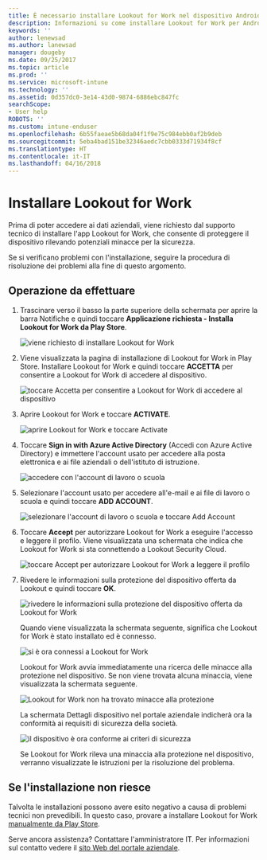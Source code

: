 ```yaml
---
title: È necessario installare Lookout for Work nel dispositivo Android | Microsoft Docs
description: Informazioni su come installare Lookout for Work per Android.
keywords: ''
author: lenewsad
ms.author: lanewsad
manager: dougeby
ms.date: 09/25/2017
ms.topic: article
ms.prod: ''
ms.service: microsoft-intune
ms.technology: ''
ms.assetid: 0d357dc0-3e14-43d0-9874-6886ebc847fc
searchScope:
- User help
ROBOTS: ''
ms.custom: intune-enduser
ms.openlocfilehash: 6b55faeae5b68da04f1f9e75c984ebb0af2b9deb
ms.sourcegitcommit: 5eba4bad151be32346aedc7cbb0333d71934f8cf
ms.translationtype: HT
ms.contentlocale: it-IT
ms.lasthandoff: 04/16/2018
---
```

# <a name="install-lookout-for-work"></a>Installare Lookout for Work

Prima di poter accedere ai dati aziendali, viene richiesto dal supporto tecnico di installare l'app Lookout for Work, che consente di proteggere il dispositivo rilevando potenziali minacce per la sicurezza.

Se si verificano problemi con l'installazione, seguire la procedura di risoluzione dei problemi alla fine di questo argomento.

## <a name="what-you-need-to-do"></a>Operazione da effettuare

1. Trascinare verso il basso la parte superiore della schermata per aprire la barra Notifiche e quindi toccare **Applicazione richiesta - Installa Lookout for Work da Play Store**.

   ![viene richiesto di installare Lookout for Work](./media/lookout-required-app-install-android.png)

2. Viene visualizzata la pagina di installazione di Lookout for Work in Play Store. Installare Lookout for Work e quindi toccare **ACCETTA** per consentire a Lookout for Work di accedere al dispositivo.

   ![toccare Accetta per consentire a Lookout for Work di accedere al dispositivo](./media/lookout-accept-store-permissions-android.png)

3. Aprire Lookout for Work e toccare **ACTIVATE**.

   ![aprire Lookout for Work e toccare Activate](./media/lookout-activate-button-android.png)

4. Toccare **Sign in with Azure Active Directory** (Accedi con Azure Active Directory) e immettere l'account usato per accedere alla posta elettronica e ai file aziendali o dell'istituto di istruzione.

   ![accedere con l'account di lavoro o scuola](./media/lookout-sign-in-azure-android.png)

5. Selezionare l'account usato per accedere all'e-mail e ai file di lavoro o scuola e quindi toccare **ADD ACCOUNT**.

   ![selezionare l'account di lavoro o scuola e toccare Add Account](./media/lookout-pick-account-android.png)

6. Toccare **Accept** per autorizzare Lookout for Work a eseguire l'accesso e leggere il profilo. Viene visualizzata una schermata che indica che Lookout for Work si sta connettendo a Lookout Security Cloud.

   ![toccare Accept per autorizzare Lookout for Work a leggere il profilo](./media/lookout-needs-permission-to-view-profile-android.png)

7. Rivedere le informazioni sulla protezione del dispositivo offerta da Lookout e quindi toccare **OK**.

   ![rivedere le informazioni sulla protezione del dispositivo offerta da Lookout for Work](./media/lookout-how-it-protects-your-device-android.png)

   Quando viene visualizzata la schermata seguente, significa che Lookout for Work è stato installato ed è connesso.

   ![si è ora connessi a Lookout for Work](./media/lookout-you-are-now-connected-android.png)

   Lookout for Work avvia immediatamente una ricerca delle minacce alla protezione nel dispositivo. Se non viene trovata alcuna minaccia, viene visualizzata la schermata seguente.

   ![Lookout for Work non ha trovato minacce alla protezione](./media/lookout-scan-no-threats-found-android.png)

   La schermata Dettagli dispositivo nel portale aziendale indicherà ora la conformità ai requisiti di sicurezza della società.

    ![il dispositivo è ora conforme ai criteri di sicurezza](./media/mtd-device-now-compliant-android.png)

   Se Lookout for Work rileva una minaccia alla protezione nel dispositivo, verranno visualizzate le istruzioni per la risoluzione del problema.

## <a name="if-the-installation-doesnt-work"></a>Se l'installazione non riesce

Talvolta le installazioni possono avere esito negativo a causa di problemi tecnici non prevedibili. In questo caso, provare a installare Lookout for Work [manualmente da Play Store](https://play.google.com/store/apps/details?id=com.lookout.enterprise).


Serve ancora assistenza? Contattare l'amministratore IT. Per informazioni sul contatto vedere il [sito Web del portale aziendale](https://portal.manage.microsoft.com#HelpDeskDialog).

